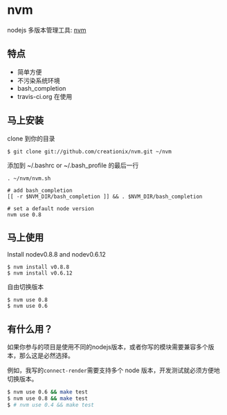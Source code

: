 # nvm

nodejs 多版本管理工具: [nvm](https://github.com/creationix/nvm)

## 特点

* 简单方便
* 不污染系统环境
* bash_completion
* travis-ci.org 在使用

## 马上安装

clone 到你的目录

```
$ git clone git://github.com/creationix/nvm.git ~/nvm
```

添加到 ~/.bashrc or ~/.bash_profile 的最后一行

```
. ~/nvm/nvm.sh

# add bash_completion
[[ -r $NVM_DIR/bash_completion ]] && . $NVM_DIR/bash_completion

# set a default node version
nvm use 0.8
```

## 马上使用

Install nodev0.8.8 and nodev0.6.12

```
$ nvm install v0.8.8
$ nvm install v0.6.12
```

自由切换版本

```
$ nvm use 0.8
$ nvm use 0.6
```

## 有什么用？

如果你参与的项目是使用不同的nodejs版本，或者你写的模块需要兼容多个版本，那么这是必然选择。

例如，我写的`connect-render`需要支持多个 node 版本，开发测试就必须方便地切换版本。

```bash
$ nvm use 0.6 && make test
$ nvm use 0.8 && make test
$ # nvm use 0.4 && make test
```